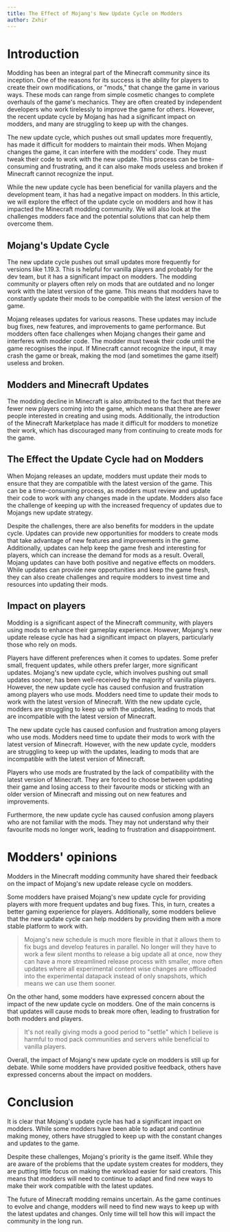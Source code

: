 ```yaml
---
title: The Effect of Mojang's New Update Cycle on Modders
author: Zxhir
---
```


# Introduction

Modding has been an integral part of the Minecraft community since its inception. One of the reasons for its success is the ability for players to create their own modifications, or "mods," that change the game in various ways. These mods can range from simple cosmetic changes to complete overhauls of the game's mechanics. They are often created by independent developers who work tirelessly to improve the game for others. However, the recent update cycle by Mojang has had a significant impact on modders, and many are struggling to keep up with the changes.

The new update cycle, which pushes out small updates more frequently, has made it difficult for modders to maintain their mods. When Mojang changes the game, it can interfere with the modders' code. They must tweak their code to work with the new update. This process can be time-consuming and frustrating, and it can also make mods useless and broken if Minecraft cannot recognize the input.

While the new update cycle has been beneficial for vanilla players and the development team, it has had a negative impact on modders. In this article, we will explore the effect of the update cycle on modders and how it has impacted the Minecraft modding community. We will also look at the challenges modders face and the potential solutions that can help them overcome them.

## Mojang's Update Cycle

The new update cycle pushes out small updates more frequently for versions like 1.19.3. This is helpful for vanilla players and probably for the dev team, but it has a significant impact on modders. The modding community or players often rely on mods that are outdated and no longer work with the latest version of the game. This means that modders have to constantly update their mods to be compatible with the latest version of the game.

Mojang releases updates for various reasons. These updates may include bug fixes, new features, and improvements to game performance. But modders often face challenges when Mojang changes their game and interferes with modder code. The modder must tweak their code until the game recognises the input. If Minecraft cannot recognize the input, it may crash the game or break, making the mod (and sometimes the game itself) useless and broken.

## Modders and Minecraft Updates

The modding decline in Minecraft is also attributed to the fact that there are fewer new players coming into the game, which means that there are fewer people interested in creating and using mods. Additionally, the introduction of the Minecraft Marketplace has made it difficult for modders to monetize their work, which has discouraged many from continuing to create mods for the game.

## The Effect the Update Cycle had on Modders

When Mojang releases an update, modders must update their mods to ensure that they are compatible with the latest version of the game. This can be a time-consuming process, as modders must review and update their code to work with any changes made in the update. Modders also face the challenge of keeping up with the increased frequency of updates due to Mojangs new update strategy.

Despite the challenges, there are also benefits for modders in the update cycle. Updates can provide new opportunities for modders to create mods that take advantage of new features and improvements in the game. Additionally, updates can help keep the game fresh and interesting for players, which can increase the demand for mods as a result. Overall, Mojang updates can have both positive and negative effects on modders. While updates can provide new opportunities and keep the game fresh, they can also create challenges and require modders to invest time and resources into updating their mods.

## Impact on players

Modding is a significant aspect of the Minecraft community, with players using mods to enhance their gameplay experience. However, Mojang's new update release cycle has had a significant impact on players, particularly those who rely on mods.

Players have different preferences when it comes to updates. Some prefer small, frequent updates, while others prefer larger, more significant updates. Mojang's new update cycle, which involves pushing out small updates sooner, has been well-received by the majority of vanilla players. However, the new update cycle has caused confusion and frustration among players who use mods. Modders need time to update their mods to work with the latest version of Minecraft. With the new update cycle, modders are struggling to keep up with the updates, leading to mods that are incompatible with the latest version of Minecraft.

The new update cycle has caused confusion and frustration among players who use mods. Modders need time to update their mods to work with the latest version of Minecraft. However, with the new update cycle, modders are struggling to keep up with the updates, leading to mods that are incompatible with the latest version of Minecraft.

Players who use mods are frustrated by the lack of compatibility with the latest version of Minecraft. They are forced to choose between updating their game and losing access to their favourite mods or sticking with an older version of Minecraft and missing out on new features and improvements.

Furthermore, the new update cycle has caused confusion among players who are not familiar with the mods. They may not understand why their favourite mods no longer work, leading to frustration and disappointment.

# Modders' opinions

Modders in the Minecraft modding community have shared their feedback on the impact of Mojang's new update release cycle on modders.

Some modders have praised Mojang's new update cycle for providing players with more frequent updates and bug fixes. This, in turn, creates a better gaming experience for players. Additionally, some modders believe that the new update cycle can help modders by providing them with a more stable platform to work with.

> Mojang's new schedule is much more flexible in that it allows them to fix bugs and develop features in parallel. No longer will they have to work a few silent months to release a big update all at once, now they can have a more streamlined release process with smaller, more often updates where all experimental content wise changes are offloaded into the experimental datapack instead of only snapshots, which means we can use them sooner.

On the other hand, some modders have expressed concern about the impact of the new update cycle on modders. One of the main concerns is that updates will cause mods to break more often, leading to frustration for both modders and players.

> It's not really giving mods a good period to "settle" which I believe is harmful to mod pack communities and servers while beneficial to vanilla players.

Overall, the impact of Mojang's new update cycle on modders is still up for debate. While some modders have provided positive feedback, others have expressed concerns about the impact on modders.

# Conclusion

It is clear that Mojang's update cycle has had a significant impact on modders. While some modders have been able to adapt and continue making money, others have struggled to keep up with the constant changes and updates to the game.

Despite these challenges, Mojang's priority is the game itself. While they are aware of the problems that the update system creates for modders, they are putting little focus on making the workload easier for said creators. This means that modders will need to continue to adapt and find new ways to make their work compatible with the latest updates.

The future of Minecraft modding remains uncertain. As the game continues to evolve and change, modders will need to find new ways to keep up with the latest updates and changes. Only time will tell how this will impact the community in the long run.